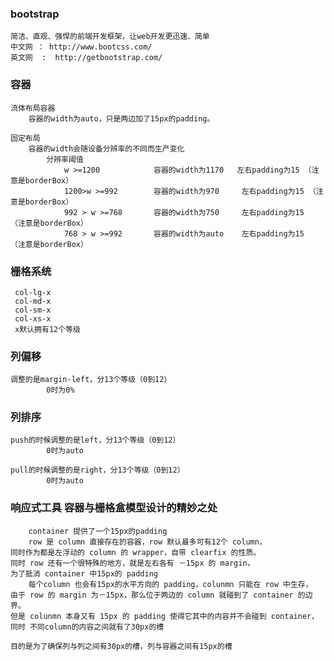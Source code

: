 ### bootstrap
	简洁、直观、强悍的前端开发框架，让web开发更迅速、简单
	中文网 ： http://www.bootcss.com/
	英文网  :  http://getbootstrap.com/
	
### 容器
	流体布局容器
		容器的width为auto，只是两边加了15px的padding。
	
	固定布局
		容器的width会随设备分辨率的不同而生产变化
			分辨率阈值
				w >=1200	 		容器的width为1170   左右padding为15 （注意是borderBox）
				1200>w >=992		容器的width为970     左右padding为15 （注意是borderBox）
				992 > w >=768		容器的width为750     左右padding为15  （注意是borderBox）
				768 > w >=992		容器的width为auto    左右padding为15  （注意是borderBox）
				
### 栅格系统
	 col-lg-x    
	 col-md-x
	 col-sm-x
	 col-xs-x
	 x默认拥有12个等级
	 
### 列偏移
	调整的是margin-left，分13个等级（0到12）
			0时为0%
	
### 列排序
	push的时候调整的是left，分13个等级（0到12）
			0时为auto
			
	pull的时候调整的是right，分13个等级（0到12）
			0时为auto

### 响应式工具 容器与栅格盒模型设计的精妙之处
		container 提供了一个15px的padding
		row 是 column 直接存在的容器，row 默认最多可有12个 column，
	同时作为都是左浮动的 column 的 wrapper，自带 clearfix 的性质。
	同时 row 还有一个很特殊的地方，就是左右各有 －15px 的 margin，
	为了抵消 container 中15px的 padding
		每个column 也会有15px的水平方向的 padding，colunmn 只能在 row 中生存，
	由于 row 的 margin 为－15px，那么位于两边的 column 就碰到了 container 的边界。
	但是 colunmn 本身又有 15px 的 padding 使得它其中的内容并不会碰到 container，
	同时 不同column的内容之间就有了30px的槽
	
	目的是为了确保列与列之间有30px的槽，列与容器之间有15px的槽

				 
			
			
	 
				